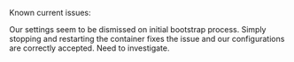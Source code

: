 Known current issues:

Our settings seem to be dismissed on initial bootstrap process. Simply stopping and restarting the container fixes the issue and our configurations are correctly accepted. Need to investigate.